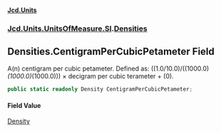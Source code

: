 #### [Jcd.Units](index.md 'index')
### [Jcd.Units.UnitsOfMeasure.SI](Jcd.Units.UnitsOfMeasure.SI.md 'Jcd.Units.UnitsOfMeasure.SI').[Densities](Densities.md 'Jcd.Units.UnitsOfMeasure.SI.Densities')

## Densities.CentigramPerCubicPetameter Field

A(n) centigram per cubic petameter. Defined as: ((1.0/10.0)/((1000.0)*(1000.0)*(1000.0))) × decigram per cubic terameter + (0).

```csharp
public static readonly Density CentigramPerCubicPetameter;
```

#### Field Value
[Density](Density.md 'Jcd.Units.UnitTypes.Density')
